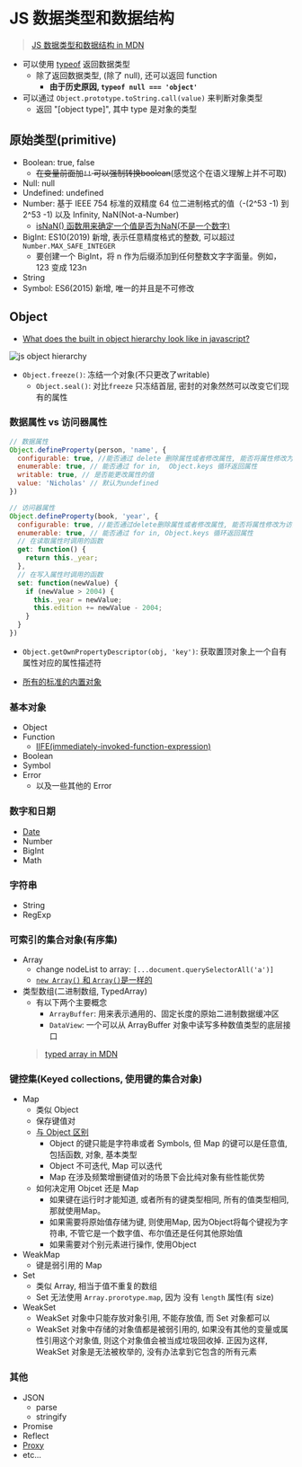 # JS 数据类型和数据结构

> [JS 数据类型和数据结构 in MDN](https://developer.mozilla.org/zh-CN/docs/Web/JavaScript/Data_structures)

* 可以使用 [typeof](https://developer.mozilla.org/zh-CN/docs/Web/JavaScript/Reference/Operators/typeof) 返回数据类型
  * 除了返回数据类型, (除了 null), 还可以返回 function
    * **由于历史原因, `typeof null === 'object'`**
* 可以通过 `Object.prototype.toString.call(value)` 来判断对象类型
  * 返回 "[object type]", 其中 type 是对象的类型

## 原始类型(primitive)

* Boolean: true, false
  * ~~在变量前面加`!!` 可以强制转换boolean~~(感觉这个在语义理解上并不可取)
* Null: null
* Undefined: undefined
* Number: 基于 IEEE 754 标准的双精度 64 位二进制格式的值（-(2^53 -1) 到 2^53 -1) 以及 Infinity, NaN(Not-a-Number)
  * [isNaN() 函数用来确定一个值是否为NaN(不是一个数字)](https://developer.mozilla.org/zh-CN/docs/Web/JavaScript/Reference/Global_Objects/isNaN)
* BigInt: ES10(2019) 新增, 表示任意精度格式的整数, 可以超过 `Number.MAX_SAFE_INTEGER`
  * 要创建一个 BigInt，将 n 作为后缀添加到任何整数文字字面量。例如，123 变成 123n
* String
* Symbol: ES6(2015) 新增, 唯一的并且是不可修改

## Object

* [What does the built in object hierarchy look like in javascript?](https://stackoverflow.com/questions/19891453/what-does-the-built-in-object-hierarchy-look-like-in-javascript)

![js object hierarchy](https://yuml.me/b2af19c6.png)

* `Object.freeze()`: 冻结一个对象(不只更改了writable)
  * `Object.seal()`: 对比`freeze` 只冻结首层, 密封的对象然然可以改变它们现有的属性

### 数据属性 vs 访问器属性

```javascript
// 数据属性
Object.defineProperty(person, 'name', {
  configurable: true, //能否通过 delete 删除属性或者修改属性, 能否将属性修改为访问器属性
  enumerable: true, // 能否通过 for in,  Object.keys 循环返回属性
  writable: true, // 是否能更改属性的值
  value: 'Nicholas' // 默认为undefined
})

// 访问器属性
Object.defineProperty(book, 'year', {
  configurable: true, //能否通过delete删除属性或者修改属性, 能否将属性修改为访问器属性
  enumerable: true, // 能否通过 for in, Object.keys 循环返回属性
  // 在读取属性时调用的函数
  get: function() {
    return this._year;
  },
  // 在写入属性时调用的函数
  set: function(newValue) {
    if (newValue > 2004) {
      this._year = newValue;
      this.edition += newValue - 2004;
    }
  }
})
```

* `Object.getOwnPropertyDescriptor(obj, 'key')`:  获取置顶对象上一个自有属性对应的属性描述符

* [所有的标准的内置对象](https://developer.mozilla.org/zh-CN/docs/Web/JavaScript/Reference/Global_Objects)

### 基本对象

* Object
* Function
  * [IIFE(immediately-invoked-function-expression)](http://benalman.com/news/2010/11/immediately-invoked-function-expression/#iife)
* Boolean
* Symbol
* Error
  * 以及一些其他的 Error

### 数字和日期

* [Date](https://developer.mozilla.org/en-US/docs/Web/JavaScript/Reference/Global_Objects/Date)
* Number
* BigInt
* Math

### 字符串

* String
* RegExp

### 可索引的集合对象(有序集)

* Array
  * change nodeList to array: `[...document.querySelectorAll('a')]`
  * [`new Array()` 和 `Array()`是一样的](http://www.ecma-international.org/ecma-262/5.1/#sec-15.4.1)
* 类型数组(二进制数组, TypedArray)
  * 有以下两个主要概念
    * `ArrayBuffer`: 用来表示通用的、固定长度的原始二进制数据缓冲区
    * `DataView`: 一个可以从 ArrayBuffer 对象中读写多种数值类型的底层接口
  > [typed array in MDN](https://developer.mozilla.org/en-US/docs/Web/JavaScript/Typed_arrays)

### 键控集(Keyed collections, 使用键的集合对象)

* Map
  * 类似 Object
  * 保存键值对
  * [与 Object 区别](https://developer.mozilla.org/zh-CN/docs/Web/JavaScript/Reference/Global_Objects/Map#Objects_%E5%92%8C_maps_%E7%9A%84%E6%AF%94%E8%BE%83)
    * Object 的键只能是字符串或者 Symbols, 但 Map 的键可以是任意值, 包括函数, 对象, 基本类型
    * Object 不可迭代, Map 可以迭代
    * Map 在涉及频繁增删键值对的场景下会比纯对象有些性能优势
  * 如何决定用 Objcet 还是 Map
    * 如果键在运行时才能知道, 或者所有的键类型相同, 所有的值类型相同, 那就使用Map。
    * 如果需要将原始值存储为键, 则使用Map, 因为Object将每个键视为字符串, 不管它是一个数字值、布尔值还是任何其他原始值
    * 如果需要对个别元素进行操作, 使用Object
* WeakMap
  * 键是弱引用的 Map
* Set
  * 类似 Array, 相当于值不重复的数组
  * Set 无法使用 `Array.prorotype.map`, 因为 没有 `length` 属性(有 size)
* WeakSet
  * WeakSet 对象中只能存放对象引用, 不能存放值, 而 Set 对象都可以
  * WeakSet 对象中存储的对象值都是被弱引用的, 如果没有其他的变量或属性引用这个对象值, 则这个对象值会被当成垃圾回收掉. 正因为这样, WeakSet 对象是无法被枚举的, 没有办法拿到它包含的所有元素

### 其他

* JSON
  * parse
  * stringify
* Promise
* Reflect
* [Proxy](2018-03-23-js-proxy.md)
* etc...
